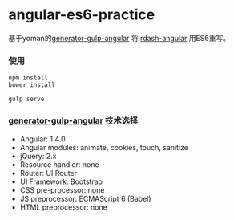 # angular-es6-practice

基于yoman的[generator-gulp-angular](https://github.com/Swiip/generator-gulp-angular) 将 [rdash-angular](https://github.com/rdash/rdash-angular) 用ES6重写。

### 使用
```
npm install
bower install

gulp serve
```

### [generator-gulp-angular](https://github.com/Swiip/generator-gulp-angular) 技术选择
- Angular: 1.4.0
- Angular modules: animate, cookies, touch, sanitize
- jQuery: 2.x
- Resource handler: none
- Router: UI Router
- UI Framework: Bootstrap
- CSS pre-processor: none
- JS preprocessor: ECMAScript 6 (Babel)
- HTML preprocessor: none
